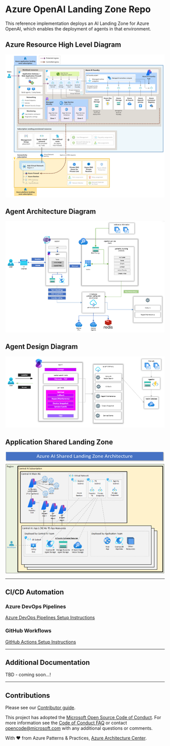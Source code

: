 # Azure OpenAI Landing Zone Repo

This reference implementation deploys an AI Landing Zone for Azure OpenAI, which enables the deployment of agents in that environment.

## Azure Resource High Level Diagram

![Resource Diagram](docs/images/azure-openai-baseline-landing-zone.png)

## Agent Architecture Diagram

![Resource Diagram](docs/images/Agent-Architecture-Overview.png)

## Agent Design Diagram

![Resource Diagram](docs/images/Agent-Architecture-Design.png)

## Application Shared Landing Zone

![Resource Diagram](docs/images/AI_Shared_Landing_Zone.png)

---

## CI/CD Automation

### Azure DevOps Pipelines

[Azure DevOps Pipelines Setup Instructions](.azdo/pipelines/readme.md)

### GitHub Workflows

[GitHub Actions Setup Instructions](.github/setup.md)

---

## Additional Documentation

TBD - coming soon...!

---

## Contributions

Please see our [Contributor guide](./CONTRIBUTING.md).

This project has adopted the [Microsoft Open Source Code of Conduct](https://opensource.microsoft.com/codeofconduct/). For more information see the [Code of Conduct FAQ](https://opensource.microsoft.com/codeofconduct/faq/) or contact <opencode@microsoft.com> with any additional questions or comments.

With :heart: from Azure Patterns & Practices, [Azure Architecture Center](https://azure.com/architecture).
